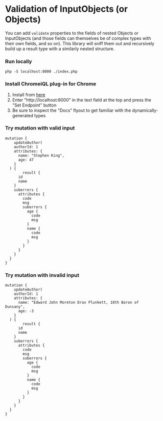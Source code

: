 # Validation of InputObjects (or Objects) 

You can add `validate` properties to the fields of nested Objects or InputObjects (and those fields can themselves be of complex types with their own fields, and so on). This library will sniff them out and recursively build up a result type with a similarly nested structure.


### Run locally
```
php -S localhost:8000 ./index.php
```

### Install ChromeiQL plug-in for Chrome
1. Install from [here](https://chrome.google.com/webstore/detail/chromeiql/fkkiamalmpiidkljmicmjfbieiclmeij?hl=en)
2. Enter "http://localhost:8000" in the text field at the top and press the "Set Endpoint" button
3. Be sure to inspect the "Docs" flyout to get familiar with the dynamically-generated types

### Try mutation with valid input
```
mutation {
	updateAuthor(
    authorId: 1
  	attributes: {
      name: "Stephen King",
      age: 47
    }
  ) {
		result {
      id
      name
    }
    suberrors {
      attributes {
        code
        msg
        suberrors {
          age {
            code
            msg
          }
          name {
            code
            msg
          }
        }
      }
    }
  }
}
```

### Try mutation with invalid input
```
mutation {
	updateAuthor(
    authorId: 1
  	attributes: {
      name: "Edward John Moreton Drax Plunkett, 18th Baron of Dunsany",
      age: -3
    }
  ) {
		result {
      id
      name
    }
    suberrors {
      attributes {
        code
        msg
        suberrors {
          age {
            code
            msg
          }
          name {
            code
            msg
          }
        }
      }
    }
  }
}
```